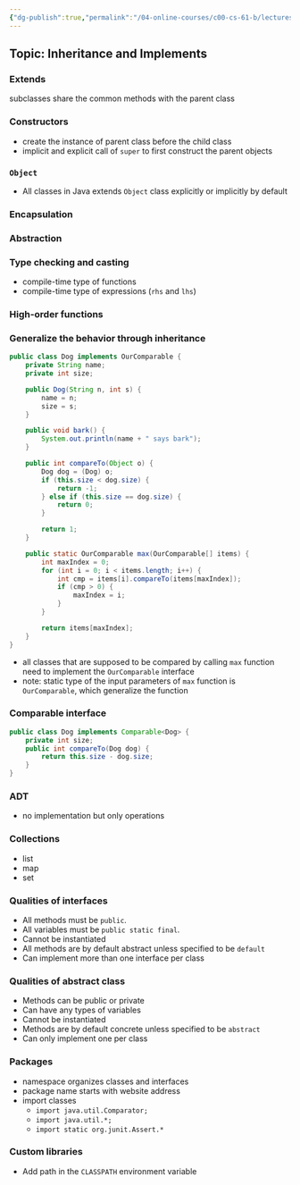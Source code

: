 ```yaml
---
{"dg-publish":true,"permalink":"/04-online-courses/c00-cs-61-b/lectures/cs-61-b-2018-spring-learning-notes-chapter-04/","noteIcon":"","created":"2024-01-31T22:49:21.370+01:00","updated":"2024-01-31T22:56:14.855+01:00"}
---
```


## Topic: Inheritance and Implements

### Extends
subclasses share the common methods with the parent class
### Constructors
- create the instance of parent class before the child class
- implicit and explicit call of `super` to first construct the parent objects
### `Object`
- All classes in Java extends `Object` class explicitly or implicitly by default
### Encapsulation
### Abstraction
### Type checking and casting
- compile-time type of functions
- compile-time type of expressions (`rhs` and `lhs`)
### High-order functions
### Generalize the behavior through inheritance
```java
public class Dog implements OurComparable {
    private String name;
    private int size;

    public Dog(String n, int s) {
        name = n;
        size = s;
    }

    public void bark() {
        System.out.println(name + " says bark");
    }

    public int compareTo(Object o) {
        Dog dog = (Dog) o;
        if (this.size < dog.size) {
            return -1;
        } else if (this.size == dog.size) {
            return 0;
        }

        return 1;
    }

    public static OurComparable max(OurComparable[] items) {
        int maxIndex = 0;
        for (int i = 0; i < items.length; i++) {
            int cmp = items[i].compareTo(items[maxIndex]);
            if (cmp > 0) {
                maxIndex = i;
            }
        }

        return items[maxIndex];
    }
}
```
- all classes that are supposed to be compared by calling `max` function need to implement the `OurComparable` interface
- note: static type of the input parameters of `max` function is `OurComparable`, which generalize the function

### Comparable interface
```java
public class Dog implements Comparable<Dog> {
    private int size;
    public int compareTo(Dog dog) {
        return this.size - dog.size;
    }
}
```
### ADT
- no implementation but only operations
### Collections
- list
- map
- set
### Qualities of interfaces
- All methods must be `public`.
- All variables must be `public static final`.
- Cannot be instantiated
- All methods are by default abstract unless specified to be `default`
- Can implement more than one interface per class
### Qualities of abstract class
- Methods can be public or private
- Can have any types of variables
- Cannot be instantiated
- Methods are by default concrete unless specified to be `abstract`
- Can only implement one per class
### Packages
- namespace organizes classes and interfaces
- package name starts with website address
- import classes
    - `import java.util.Comparator;`
    - `import java.util.*;`
    - `import static org.junit.Assert.*`
### Custom libraries
- Add path in the `CLASSPATH` environment variable